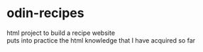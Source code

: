 # odin-recipes
html project to build a recipe website  
puts into practice the html knowledge that I have acquired so far  
